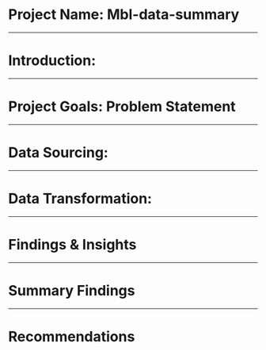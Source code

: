 # Project Name: Mbl-data-summary

----
# Introduction:

----
# Project Goals: Problem Statement

----
# Data Sourcing: 

----
# Data Transformation:

----
# Findings & Insights

----
# Summary Findings

----
# Recommendations
